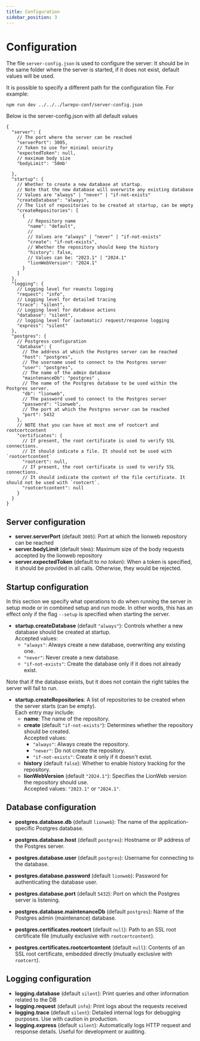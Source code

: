 ```yaml
---
title: Configuration
sidebar_position: 3
---
```


# Configuration

The file `server-config.json` is used to configure the server:
It should be in the same folder where the server is started, if it does not exist, default values will be used.

It is possible to specify a different path for the configuration file.
For example:
```
npm run dev ../../../lwrepo-conf/server-config.json
```

Below is the server-config.json with all default values

````json5
{
  "server": {
    // The port where the server can be reached
    "serverPort": 3005,
    // Token to use for minimal security
    "expectedToken": null,
    // maximum body size
    "bodyLimit": '50mb'

  },
  "startup": {
    // Whether to create a new database at startup.
    // Note that the new database will overwrite any existing database  
    // Values are "always" | "never" | "if-not-exists"
    "createDatabase": "always",
    // The list of repositories to be created at startup, can be empty
    "createRepositories": [
      {
        // Repository name
        "name": "default",
        //
        // Values are "always" | "never" | "if-not-exists"
        "create": "if-not-exists",
        // Whether the repository should keep the history
        "history": false,
        // Values can be: "2023.1" | "2024.1"
        "lionWebVersion": "2024.1"
      }
    ]
  },
  "logging": {
    // Logging level for reuests logging
    "request": "info",
    // Logging level for detailed tracing
    "trace": "silent",
    // Logging level for database actions
    "database": "silent",
    // logging level for (automatic) request/response logging
    "express": "silent"
  },
  "postgres": {
    // Postgress configuration
    "database": {
      // The address at which the Postgres server can be reached
      "host": "postgres",
      // The username used to connect to the Postgres server
      "user": "postgres",
      // The name of the admin database
      "maintenanceDb": "postgres" ,
      // The name of the Postgres database to be used within the Postgres server.
      "db": "lionweb",
      // The password used to connect to the Postgres server
      "password": "lionweb",
      // The port at which the Postgres server can be reached
      "port": 5432
    },
    // NOTE that you can have at most one of rootcert and rootcertcontent
    "certificates": {
      // If present, the root certificate is used to verify SSL connections. 
      // It should indicate a file. It should not be used with `rootcertcontent`
      "rootcert": null,
      // If present, the root certificate is used to verify SSL connections.
      // It should indicate the content of the file certificate. It should not be used with `rootcert`.
      "rootcertcontent": null
    }
  }
}
````

## Server configuration

* **server.serverPort** (default `3005`): Port at which the lionweb repository can be reached
* **server.bodyLimit** (default `50mb`): Maximum size of the body requests accepted by the lionweb repository
* **server.expectedToken** (default to _no token_): When a token is specified, it should be provided in all calls. 
  Otherwise, they would be rejected.

## Startup configuration

In this section we specify what operations to do when running the server in setup mode or in combined setup and run mode.
In other words, this has an effect only if the flag `--setup` is specified when starting the server.

* **startup.createDatabase** (default `"always"`): Controls whether a new database should be created at startup.  
  Accepted values:
  - `"always"`: Always create a new database, overwriting any existing one.
  - `"never"`: Never create a new database.
  - `"if-not-exists"`: Create the database only if it does not already exist.

Note that if the database exists, but it does not contain the right tables the server will fail to run.

* **startup.createRepositories**: A list of repositories to be created when the server starts (can be empty).  
  Each entry may include:
  - **name**: The name of the repository.
  - **create** (default `"if-not-exists"`): Determines whether the repository should be created.  
    Accepted values:
    - `"always"`: Always create the repository.
    - `"never"`: Do not create the repository.
    - `"if-not-exists"`: Create it only if it doesn't exist.
  - **history** (default `false`): Whether to enable history tracking for the repository.
  - **lionWebVersion** (default `"2024.1"`): Specifies the LionWeb version the repository should use.  
    Accepted values: `"2023.1"` or `"2024.1"`.


## Database configuration

* **postgres.database.db** (default `lionweb`): The name of the application-specific Postgres database.
* **postgres.database.host** (default `postgres`): Hostname or IP address of the Postgres server.
* **postgres.database.user** (default `postgres`): Username for connecting to the database.
* **postgres.database.password** (default `lionweb`): Password for authenticating the database user.
* **postgres.database.port** (default `5432`): Port on which the Postgres server is listening.
* **postgres.database.maintenanceDb** (default `postgres`): Name of the Postgres admin (maintenance) database.

* **postgres.certificates.rootcert** (default `null`): Path to an SSL root certificate file (mutually exclusive with `rootcertcontent`).
* **postgres.certificates.rootcertcontent** (default `null`): Contents of an SSL root certificate, embedded directly (mutually exclusive with `rootcert`).

## Logging configuration

* **logging.database** (default `silent`): Print queries and other information related to the DB
* **logging.request** (default `info`): Print logs about the requests received
* **logging.trace** (default `silent`): Detailed internal logs for debugging purposes. Use with caution in production.
* **logging.express** (default `silent`): Automatically logs HTTP request and response details. Useful for development or auditing.
